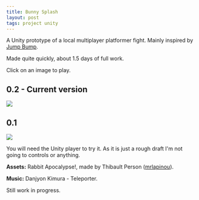 ```yaml
---
title: Bunny Splash
layout: post
tags: project unity
---
```


A Unity prototype of a local multiplayer platformer fight. Mainly inspired by [Jump Bump](http://www.youtube.com/watch?v=jAjbKy7ChwY).

Made quite quickly, about 1.5 days of full work.

Click on an image to play.

## 0.2 - Current version

<a href="{{site.url}}/static/content/posts/2013-09-23/Bunny Splash.html"><img src="{{site.url}}/static/content/posts/2013-09-23/02.png" /></a>

## 0.1

<a href="{{site.url}}/static/content/posts/2013-09-23/Bunny Splash.html"><img src="{{site.url}}/static/content/posts/2013-09-23/01.png" /></a>

You will need the Unity player to try it. As it is just a rough draft I'm not going to controls or anything.

**Assets:** Rabbit Apocalypse!, made by Thibault Person ([mrlapinou](http://twitter.com/mrlapinou)).

**Music:** Danjyon Kimura - Teleporter.

Still work in progress.
